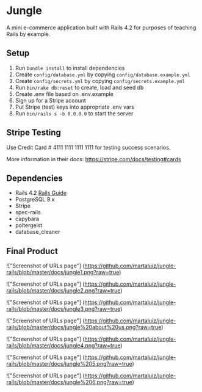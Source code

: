 # Jungle

A mini e-commerce application built with Rails 4.2 for purposes of teaching Rails by example.


## Setup

1. Run `bundle install` to install dependencies
2. Create `config/database.yml` by copying `config/database.example.yml`
3. Create `config/secrets.yml` by copying `config/secrets.example.yml`
4. Run `bin/rake db:reset` to create, load and seed db
5. Create .env file based on .env.example
6. Sign up for a Stripe account
7. Put Stripe (test) keys into appropriate .env vars
8. Run `bin/rails s -b 0.0.0.0` to start the server

## Stripe Testing

Use Credit Card # 4111 1111 1111 1111 for testing success scenarios.

More information in their docs: <https://stripe.com/docs/testing#cards>

## Dependencies

* Rails 4.2 [Rails Guide](http://guides.rubyonrails.org/v4.2/)
* PostgreSQL 9.x
* Stripe
* spec-rails
* capybara
* poltergeist
* database_cleaner

## Final Product


!["Screenshot of URLs page"] (https://github.com/martaluiz/jungle-rails/blob/master/docs/jungle1.png?raw=true)

!["Screenshot of URLs page"] (https://github.com/martaluiz/jungle-rails/blob/master/docs/jungle2.png?raw=true)

!["Screenshot of URLs page"] (https://github.com/martaluiz/jungle-rails/blob/master/docs/jungle3.png?raw=true)

!["Screenshot of URLs page"] (https://github.com/martaluiz/jungle-rails/blob/master/docs/jungle%20about%20us.png?raw=true)

!["Screenshot of URLs page"] (https://github.com/martaluiz/jungle-rails/blob/master/docs/jungle4.png?raw=true)

!["Screenshot of URLs page"] (https://github.com/martaluiz/jungle-rails/blob/master/docs/jungle%205.png?raw=true)

!["Screenshot of URLs page"] (https://github.com/martaluiz/jungle-rails/blob/master/docs/jungle%206.png?raw=true)

